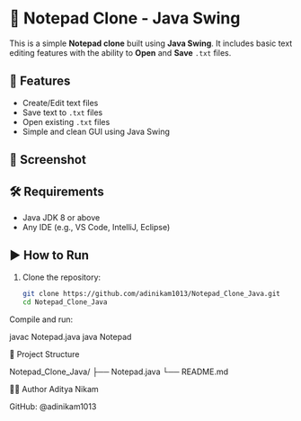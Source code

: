 # 📝 Notepad Clone - Java Swing

This is a simple **Notepad clone** built using **Java Swing**. It includes basic text editing features with the ability to **Open** and **Save** `.txt` files.

## 🚀 Features

- Create/Edit text files
- Save text to `.txt` files
- Open existing `.txt` files
- Simple and clean GUI using Java Swing

## 📸 Screenshot




## 🛠️ Requirements

- Java JDK 8 or above
- Any IDE (e.g., VS Code, IntelliJ, Eclipse)

## ▶️ How to Run

1. Clone the repository:
   ```bash
   git clone https://github.com/adinikam1013/Notepad_Clone_Java.git
   cd Notepad_Clone_Java
Compile and run:


javac Notepad.java
java Notepad

📂 Project Structure

Notepad_Clone_Java/
├── Notepad.java
└── README.md

🧑‍💻 Author
Aditya Nikam

GitHub: @adinikam1013